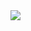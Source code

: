 <!--
### Hi there 👋

**minjiD/minjiD** is a ✨ _special_ ✨ repository because its `README.md` (this file) appears on your GitHub profile.

Here are some ideas to get you started:

- 🔭 I’m currently working on ...
- 🌱 I’m currently learning ...
- 👯 I’m looking to collaborate on ...
- 🤔 I’m looking for help with ...
- 💬 Ask me about ...
- 📫 How to reach me: ...
- 😄 Pronouns: ...
- ⚡ Fun fact: ...
-->

<html>
<head>
</head>
<body>
  <img src="https://capsule-render.vercel.app/api?type=waving&color=auto&height=300&section=header&text=Hello&fontSize=90" />
</body>
</html>
